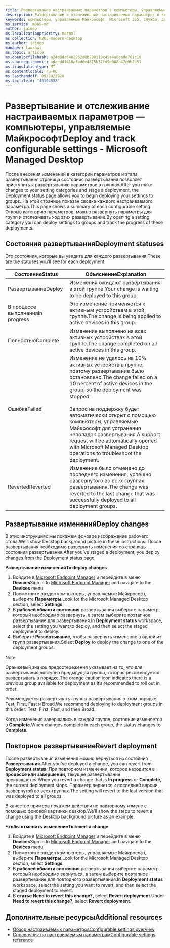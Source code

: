 ```yaml
---
title: Развертывание настраиваемых параметров в компьютеры, управляемые Майкрософт
description: Развертывание и отслеживание настраиваемых параметров в компьютеры, управляемые Майкрософт.
keywords: компьютеры, управляемые Майкрософт, Microsoft 365, служба, документация, развертывание, поэтапное развертывание, настраиваемые параметры
ms.service: m365-md
author: jaimeo
ms.localizationpriority: normal
ms.collection: M365-modern-desktop
ms.author: jaimeo
manager: laurawi
ms.topic: article
ms.openlocfilehash: a24d0dc64e2262a8b208119c45a4a6bade701c10
ms.sourcegitcommit: adaedd1418a3bd6e4875b77fd9e008b47e0b2a51
ms.translationtype: MT
ms.contentlocale: ru-RU
ms.lasthandoff: 09/18/2020
ms.locfileid: "48104538"
---
```

# <a name="deploy-and-track-configurable-settings---microsoft-managed-desktop"></a><span data-ttu-id="d6eb1-104">Развертывание и отслеживание настраиваемых параметров — компьютеры, управляемые Майкрософт</span><span class="sxs-lookup"><span data-stu-id="d6eb1-104">Deploy and track configurable settings - Microsoft Managed Desktop</span></span>

<span data-ttu-id="d6eb1-105">После внесения изменений в категории параметров и этапа развертывания страница состояния развертывания позволяет приступить к развертыванию параметров в группах.</span><span class="sxs-lookup"><span data-stu-id="d6eb1-105">After you make changes to your setting categories and stage a deployment, the Deployment status page allows you to begin deploying your settings to groups.</span></span> <span data-ttu-id="d6eb1-106">На этой странице показан сводка каждого настраиваемого параметра.</span><span class="sxs-lookup"><span data-stu-id="d6eb1-106">This page shows a summary of each configurable setting.</span></span> <span data-ttu-id="d6eb1-107">Открыв категорию параметров, можно развернуть параметры для групп и отслеживать ход этих развертывание.</span><span class="sxs-lookup"><span data-stu-id="d6eb1-107">By opening a setting category you can deploy settings to groups and track the progress of these deployments.</span></span>

## <a name="deployment-statuses"></a><span data-ttu-id="d6eb1-108">Состояния развертывания</span><span class="sxs-lookup"><span data-stu-id="d6eb1-108">Deployment statuses</span></span> 

<span data-ttu-id="d6eb1-109">Это состояния, которые вы увидите для каждого развертывания.</span><span class="sxs-lookup"><span data-stu-id="d6eb1-109">These are the statuses you’ll see for each deployment.</span></span>

<span data-ttu-id="d6eb1-110">Состояние</span><span class="sxs-lookup"><span data-stu-id="d6eb1-110">Status</span></span>  | <span data-ttu-id="d6eb1-111">Объяснение</span><span class="sxs-lookup"><span data-stu-id="d6eb1-111">Explanation</span></span> 
--- | --- 
<span data-ttu-id="d6eb1-112">Развертывание</span><span class="sxs-lookup"><span data-stu-id="d6eb1-112">Deploy</span></span> | <span data-ttu-id="d6eb1-113">Изменения ожидают развертывания в этой группе.</span><span class="sxs-lookup"><span data-stu-id="d6eb1-113">Your change is waiting to be deployed to this group.</span></span>
<span data-ttu-id="d6eb1-114">В процессе выполнения</span><span class="sxs-lookup"><span data-stu-id="d6eb1-114">In progress</span></span> | <span data-ttu-id="d6eb1-115">Это изменение применяется к активным устройствам в этой группе.</span><span class="sxs-lookup"><span data-stu-id="d6eb1-115">The change is being applied to active devices in this group.</span></span> 
<span data-ttu-id="d6eb1-116">Полностью</span><span class="sxs-lookup"><span data-stu-id="d6eb1-116">Complete</span></span> | <span data-ttu-id="d6eb1-117">Изменение выполнено на всех активных устройствах в этой группе.</span><span class="sxs-lookup"><span data-stu-id="d6eb1-117">The change completed on all active devices in this group.</span></span> 
<span data-ttu-id="d6eb1-118">Ошибка</span><span class="sxs-lookup"><span data-stu-id="d6eb1-118">Failed</span></span> | <span data-ttu-id="d6eb1-119">Изменение не удалось на 10% активных устройств в группе, поэтому развертывание было остановлено.</span><span class="sxs-lookup"><span data-stu-id="d6eb1-119">The change failed on a 10 percent of active devices in the group, so the deployment was stopped.</span></span><br><br> <span data-ttu-id="d6eb1-120">Запрос на поддержку будет автоматически открыт с помощью компьютеры, управляемые Майкрософт для устранения неполадок развертывания.</span><span class="sxs-lookup"><span data-stu-id="d6eb1-120">A support request will be automatically opened with Microsoft Managed Desktop operations to troubleshoot the deployment.</span></span> 
<span data-ttu-id="d6eb1-121">Reverted</span><span class="sxs-lookup"><span data-stu-id="d6eb1-121">Reverted</span></span> | <span data-ttu-id="d6eb1-122">Изменение было отменено до последнего изменения, успешно развернутого во всех группах развертывания.</span><span class="sxs-lookup"><span data-stu-id="d6eb1-122">The change was reverted to the last change that was successfully deployed to all deployment groups.</span></span>

## <a name="deploy-changes"></a><span data-ttu-id="d6eb1-123">Развертывание изменений</span><span class="sxs-lookup"><span data-stu-id="d6eb1-123">Deploy changes</span></span>

<span data-ttu-id="d6eb1-124">В этих инструкциях мы покажем фоновое изображение рабочего стола.</span><span class="sxs-lookup"><span data-stu-id="d6eb1-124">We’ll show Desktop background picture in these instructions.</span></span> <span data-ttu-id="d6eb1-125">После развертывания необходимо развернуть изменения со страницы состояния развертывания.</span><span class="sxs-lookup"><span data-stu-id="d6eb1-125">After you’ve staged a deployment, you deploy changes from the Deployment status page.</span></span> 

<span data-ttu-id="d6eb1-126">**Развертывание изменений**</span><span class="sxs-lookup"><span data-stu-id="d6eb1-126">**To deploy changes**</span></span>

1. <span data-ttu-id="d6eb1-127">Войдите в [Microsoft Endpoint Manager](https://endpoint.microsoft.com/) и перейдите в меню **Devices**</span><span class="sxs-lookup"><span data-stu-id="d6eb1-127">Sign in to [Microsoft Endpoint Manager](https://endpoint.microsoft.com/) and navigate to the **Devices** menu</span></span>
2. <span data-ttu-id="d6eb1-128">Посмотрите раздел компьютеры, управляемые Майкрософт, выберите **Параметры**.</span><span class="sxs-lookup"><span data-stu-id="d6eb1-128">Look for the Microsoft Managed Desktop section, select **Settings**.</span></span>
3. <span data-ttu-id="d6eb1-129">В **рабочей области состояния** развертывания выберите параметр, который необходимо развернуть, а затем выберите поэтапное развертывание для развертывания.</span><span class="sxs-lookup"><span data-stu-id="d6eb1-129">In **Deployment status** workspace, select the setting you want to deploy, and then select the staged deployment to deploy.</span></span>
4. <span data-ttu-id="d6eb1-130">Выберите **Развертывание,** чтобы развернуть изменение в одной из групп развертывания.</span><span class="sxs-lookup"><span data-stu-id="d6eb1-130">Select **Deploy** to deploy the change to one of the deployment groups.</span></span>

> [!NOTE] 
> <span data-ttu-id="d6eb1-131">Оранжевый значок предостережения указывает на то, что для развертывания доступна предыдущая группа, которая рекомендуется развертывать в порядке.</span><span class="sxs-lookup"><span data-stu-id="d6eb1-131">The orange caution icon indicates there is a previous group available for deployment as it’s recommended to roll out in order.</span></span> 

<!-- Needs picture updated to show MEM ![Deployment status workspace. Trusted sites pane on the right. In the Deployment groups section are three columns: deployment groups, devices, and status. In the status column, "deploy" is highlighted.](../../media/1deployedit.png) -->

<span data-ttu-id="d6eb1-132">Рекомендуется развертывать группы развертывания в этом порядке: Test, First, Fast и Broad.</span><span class="sxs-lookup"><span data-stu-id="d6eb1-132">We recommend deploying to deployment groups in this order: Test, First, Fast, and then Broad.</span></span> 

<span data-ttu-id="d6eb1-133">Когда изменения завершались в каждой группе, состояние изменяется в **Complete**.</span><span class="sxs-lookup"><span data-stu-id="d6eb1-133">When changes complete in each group, the status changes to **Complete**.</span></span>

<!-- Needs picture updated to show MEM ![Deployment status workspace with columns for date updated, version, test, first, fast, and broad. The Proxy row is expanded, showing a dated setting flagged as "complete" in each of the four deployment groups.](../../media/2completeedit.png) -->

## <a name="revert-deployment"></a><span data-ttu-id="d6eb1-134">Повторное развертывание</span><span class="sxs-lookup"><span data-stu-id="d6eb1-134">Revert deployment</span></span>

<span data-ttu-id="d6eb1-135">После развертывания изменения можно вернуться из состояния **Развертывания.**</span><span class="sxs-lookup"><span data-stu-id="d6eb1-135">After you’ve deployed a change, you can revert from **Deployment status**.</span></span> <span data-ttu-id="d6eb1-136">При повторном изменении, которое находится в **процессе или** **завершении,** текущее развертывание прекращается.</span><span class="sxs-lookup"><span data-stu-id="d6eb1-136">When you revert a change that is **In progress** or **Complete**, the current deployment stops.</span></span> <span data-ttu-id="d6eb1-137">Параметр вернется к последней версии, развернутой во всех группах.</span><span class="sxs-lookup"><span data-stu-id="d6eb1-137">The setting will revert to the last version that was deployed to all groups.</span></span> 

<span data-ttu-id="d6eb1-138">В качестве примера покажем действия по повторному измене с помощью фоновой картинки desktop.</span><span class="sxs-lookup"><span data-stu-id="d6eb1-138">We’ll show the steps to revert a change using the Desktop background picture as an example.</span></span> 

<span data-ttu-id="d6eb1-139">**Чтобы отменить изменение**</span><span class="sxs-lookup"><span data-stu-id="d6eb1-139">**To revert a change**</span></span>
1. <span data-ttu-id="d6eb1-140">Войдите в [Microsoft Endpoint Manager](https://endpoint.microsoft.com/) и перейдите в меню **Devices**</span><span class="sxs-lookup"><span data-stu-id="d6eb1-140">Sign in to [Microsoft Endpoint Manager](https://endpoint.microsoft.com/) and navigate to the **Devices** menu</span></span>
2. <span data-ttu-id="d6eb1-141">Посмотрите раздел компьютеры, управляемые Майкрософт, выберите **Параметры**.</span><span class="sxs-lookup"><span data-stu-id="d6eb1-141">Look for the Microsoft Managed Desktop section, select **Settings**.</span></span>
3. <span data-ttu-id="d6eb1-142">В **рабочей области состояния** развертывания выберите параметр, который необходимо вернуться, а затем выберите поэтапное развертывание для повторного развертывания.</span><span class="sxs-lookup"><span data-stu-id="d6eb1-142">In **Deployment status** workspace, select the setting you want to revert, and then select the staged deployment to revert.</span></span>
4. <span data-ttu-id="d6eb1-143">В **статье Need to revert this change?,** select **Revert deployment**.</span><span class="sxs-lookup"><span data-stu-id="d6eb1-143">Under **Need to revert this change?**, select **Revert deployment**.</span></span>

<!-- Needs picture updated to show MEM ![Deployment status workspace. Browser start pages is selected, opening a pane on the right side with data about the submitted change and its status. At the bottom is the "need to revert this change" area where you can select "Revert deployment."](../../media/3revert.png) -->

## <a name="additional-resources"></a><span data-ttu-id="d6eb1-144">Дополнительные ресурсы</span><span class="sxs-lookup"><span data-stu-id="d6eb1-144">Additional resources</span></span>
- [<span data-ttu-id="d6eb1-145">Обзор настраиваемых параметров</span><span class="sxs-lookup"><span data-stu-id="d6eb1-145">Configurable settings overview</span></span>](config-setting-overview.md)
- [<span data-ttu-id="d6eb1-146">Справочник по настраиваемым параметрам</span><span class="sxs-lookup"><span data-stu-id="d6eb1-146">Configurable settings reference</span></span>](config-setting-ref.md) 
